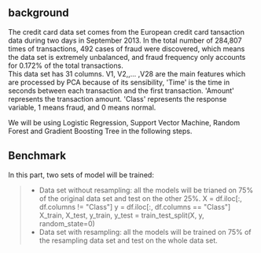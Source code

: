 ## background
The credit card data set comes from the European credit card tansaction data during two days in September 2013. In the total number of 284,807 times of transactions, 492 cases of fraud were discovered, which means the data set is extremely unbalanced, and fraud frequency only accounts for 0.172% of the total transactions.
<br>
This data set has 31 columns. V1, V2,,... ,V28 are the main features which are processed by PCA because of its sensibility, 'Time' is the time in seconds between each transaction and the first transaction. 'Amount' represents the transaction amount. 'Class' represents the response variable, 1 means fraud, and 0 means normal.

We will be using Logistic Regression, Support Vector Machine, Random Forest and Gradient Boosting Tree in the following steps.

## Benchmark
In this part, two sets of model will be trained:
> * Data set without resampling: all the models will be trianed on 75% of the original data set and test on the other 25%.
X = df.iloc[:, df.columns != "Class"]
y = df.iloc[:, df.columns == "Class"]
X_train, X_test, y_train, y_test = train_test_split(X, y, random_state=0) 
> * Data set with resampling: all the models will be trained on 75% of the resampling data set and test on the whole data set.
